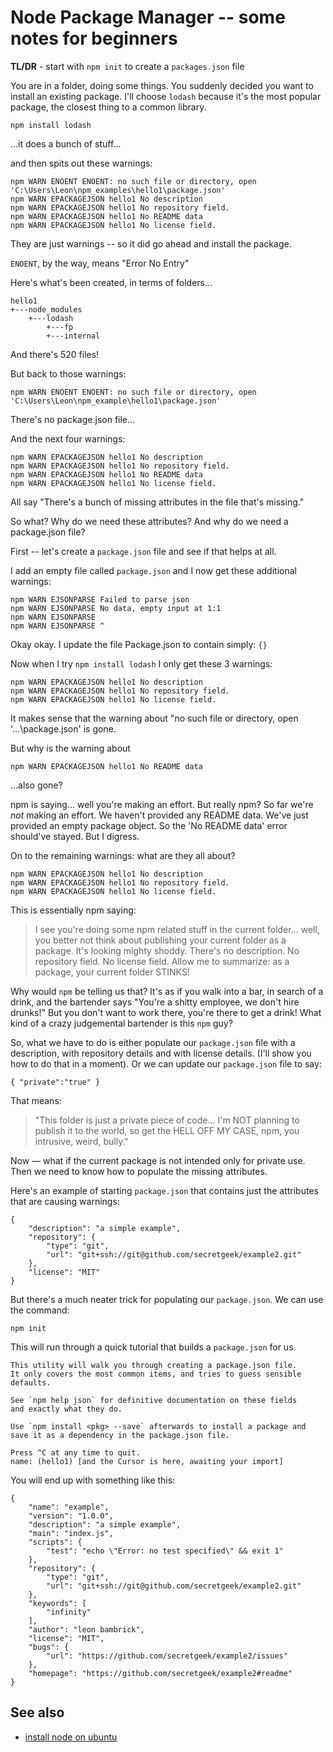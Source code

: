 ﻿# Node Package Manager -- some notes for beginners

**TL/DR** - start with `npm init` to create a `packages.json` file

You are in a folder, doing some things. You suddenly decided you want to install an existing package. I'll choose `lodash` because it's the most popular package, the closest thing to a common library.

	npm install lodash

...it does a bunch of stuff...

and then spits out these warnings:

```plaintext
npm WARN ENOENT ENOENT: no such file or directory, open 'C:\Users\Leon\npm_examples\hello1\package.json'
npm WARN EPACKAGEJSON hello1 No description
npm WARN EPACKAGEJSON hello1 No repository field.
npm WARN EPACKAGEJSON hello1 No README data
npm WARN EPACKAGEJSON hello1 No license field.
```

They are just warnings -- so it did go ahead and install the package.

`ENOENT`, by the way, means "Error No Entry"

Here's what's been created, in terms of folders...

```plaintext
hello1
+---node_modules
	+---lodash
		+---fp
		+---internal
```

And there's 520 files!

But back to those warnings:

```plaintext
npm WARN ENOENT ENOENT: no such file or directory, open 'C:\Users\Leon\npm_example\hello1\package.json'
```

There's no package.json file...

And the next four warnings:

```plaintext
npm WARN EPACKAGEJSON hello1 No description
npm WARN EPACKAGEJSON hello1 No repository field.
npm WARN EPACKAGEJSON hello1 No README data
npm WARN EPACKAGEJSON hello1 No license field.
```

All say "There's a bunch of missing attributes in the file that's missing."

So what? Why do we need these attributes? And why do we need a package.json file?

First -- let's create a `package.json` file and see if that helps at all.

I add an empty file called `package.json` and I now get these additional warnings:

```plaintext
npm WARN EJSONPARSE Failed to parse json
npm WARN EJSONPARSE No data, empty input at 1:1
npm WARN EJSONPARSE
npm WARN EJSONPARSE ^
```

Okay okay. I update the file Package.json to contain simply: `{}`

Now when I try `npm install lodash` I only get these 3 warnings:

```plaintext
npm WARN EPACKAGEJSON hello1 No description
npm WARN EPACKAGEJSON hello1 No repository field.
npm WARN EPACKAGEJSON hello1 No license field.
```

It makes sense that the warning about "no such file or directory, open '...\package.json' is gone.

But why is the warning about

```plaintext
npm WARN EPACKAGEJSON hello1 No README data
```

...also gone?

npm is saying... well you're making an effort. But really npm? So far we're *not* making an effort. We haven't provided any README data. We've just provided an empty package object. So the 'No README data' error should've stayed. But I digress.

On to the remaining warnings: what are they all about?

```plaintext
npm WARN EPACKAGEJSON hello1 No description
npm WARN EPACKAGEJSON hello1 No repository field.
npm WARN EPACKAGEJSON hello1 No license field.
```

This is essentially npm saying:

> I see you're doing some npm related stuff in the current folder... well, you better not think about publishing your current folder as a package. It's looking mighty shoddy. There's no description. No repository field. No license field. Allow me to summarize: as a package, your current folder STINKS!

Why would `npm` be telling us that? It's as if you walk into a bar, in search of a drink, and the bartender says "You're a shitty employee, we don't hire drunks!" But you don't want to work there, you're there to get a drink! What kind of a crazy judgemental bartender is this `npm` guy?

So, what we have to do is either populate our `package.json` file with a description, with repository details and with license details. (I'll show you how to do that in a moment). Or we can update our `package.json` file to say:

	{ "private":"true" }

That means:

> "This folder is just a private piece of code... I'm NOT planning to publish it to the world, so get the HELL OFF MY CASE, npm, you intrusive, weird, bully."

Now &mdash; what if the current package is not intended only for private use. Then we need to know how to populate the missing attributes.

Here's an example of starting `package.json` that contains just the attributes that are causing warnings:

	{
		"description": "a simple example",
		"repository": {
			"type": "git",
			"url": "git+ssh://git@github.com/secretgeek/example2.git"
		},
		"license": "MIT"
	}

But there's a much neater trick for populating our `package.json`. We can use the command:

	npm init

This will run through a quick tutorial that builds a `package.json` for us.

```plaintext
This utility will walk you through creating a package.json file.
It only covers the most common items, and tries to guess sensible defaults.

See `npm help json` for definitive documentation on these fields
and exactly what they do.

Use `npm install <pkg> --save` afterwards to install a package and
save it as a dependency in the package.json file.

Press ^C at any time to quit.
name: (hello1) [and the Cursor is here, awaiting your import]
```

You will end up with something like this:

	{
		"name": "example",
		"version": "1.0.0",
		"description": "a simple example",
		"main": "index.js",
		"scripts": {
			"test": "echo \"Error: no test specified\" && exit 1"
		},
		"repository": {
			"type": "git",
			"url": "git+ssh://git@github.com/secretgeek/example2.git"
		},
		"keywords": [
			"infinity"
		],
		"author": "leon bambrick",
		"license": "MIT",
		"bugs": {
			"url": "https://github.com/secretgeek/example2/issues"
		},
		"homepage": "https://github.com/secretgeek/example2#readme"
	}

## See also

- [install node on ubuntu](../node/install_node_on_ubuntu_wsl.md)

